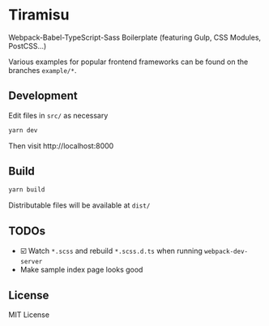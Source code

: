 # Tiramisu

Webpack-Babel-TypeScript-Sass Boilerplate (featuring Gulp, CSS Modules, PostCSS...)

Various examples for popular frontend frameworks can be found on the branches `example/*`.

## Development
Edit files in `src/` as necessary
```bash
yarn dev
```
Then visit http://localhost:8000

## Build
```bash
yarn build
```
Distributable files will be available at `dist/`

## TODOs
- ☑️ Watch `*.scss` and rebuild `*.scss.d.ts` when running `webpack-dev-server`
- Make sample index page looks good

## License
MIT License

